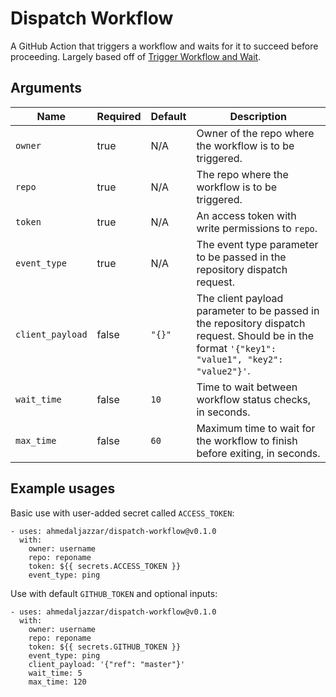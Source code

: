 # Dispatch Workflow
A GitHub Action that triggers a workflow and waits for it to succeed before proceeding. Largely based off of [Trigger Workflow and Wait](https://github.com/convictional/trigger-workflow-and-wait).

## Arguments
Name | Required | Default | Description
---- | -------- | ------- | -----------
`owner` | true | N/A | Owner of the repo where the workflow is to be triggered.
`repo` | true | N/A | The repo where the workflow is to be triggered.
`token` | true | N/A | An access token with write permissions to `repo`.
`event_type` | true | N/A | The event type parameter to be passed in the repository dispatch request.
`client_payload` | false | `"{}"` | The client payload parameter to be passed in the repository dispatch request. Should be in the format `'{"key1": "value1", "key2": "value2"}'`.
`wait_time` | false | `10` | Time to wait between workflow status checks, in seconds.
`max_time` | false | `60` | Maximum time to wait for the workflow to finish before exiting, in seconds.

## Example usages
Basic use with user-added secret called `ACCESS_TOKEN`:
```
- uses: ahmedaljazzar/dispatch-workflow@v0.1.0
  with:
    owner: username
    repo: reponame
    token: ${{ secrets.ACCESS_TOKEN }}
    event_type: ping
```
Use with default `GITHUB_TOKEN` and optional inputs:
```
- uses: ahmedaljazzar/dispatch-workflow@v0.1.0
  with:
    owner: username
    repo: reponame
    token: ${{ secrets.GITHUB_TOKEN }}
    event_type: ping
    client_payload: '{"ref": "master"}'
    wait_time: 5
    max_time: 120
```
